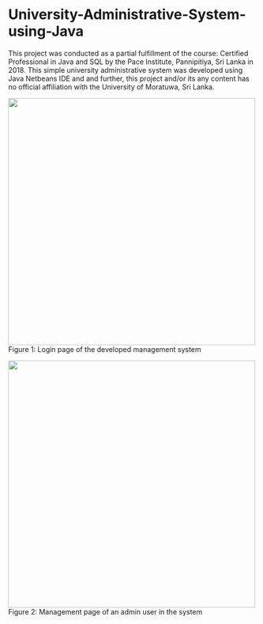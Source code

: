 # University-Administrative-System-using-Java
This project was conducted as a partial fulfillment of the course: Certified Professional in Java and SQL by the Pace Institute, Pannipitiya, Sri Lanka in 2018. This simple university administrative system was developed using Java Netbeans IDE and and further, this project and/or its any content has no official affiliation with the University of Moratuwa, Sri Lanka.  

<img src="https://github.com/NuwanSriBandara/University-Management-System-using-Java-and-html/blob/main/Images/Login.PNG" width="500"> <br />
Figure 1: Login page of the developed management system

<img src="https://github.com/NuwanSriBandara/University-Management-System-using-Java-and-html/blob/main/Images/Management1.PNG" width="500">
Figure 2: Management page of an admin user in the system
